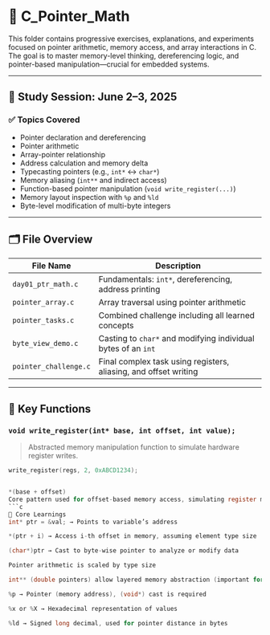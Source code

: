 # 🧠 C_Pointer_Math

This folder contains progressive exercises, explanations, and experiments focused on pointer arithmetic, memory access, and array interactions in C. The goal is to master memory-level thinking, dereferencing logic, and pointer-based manipulation—crucial for embedded systems.

---

## 📅 Study Session: June 2–3, 2025

### ✅ Topics Covered
- Pointer declaration and dereferencing
- Pointer arithmetic
- Array-pointer relationship
- Address calculation and memory delta
- Typecasting pointers (e.g., `int*` ↔ `char*`)
- Memory aliasing (`int**` and indirect access)
- Function-based pointer manipulation (`void write_register(...)`)
- Memory layout inspection with `%p` and `%ld`
- Byte-level modification of multi-byte integers

---

## 🗂 File Overview

| File Name              | Description                                                       |
|------------------------|-------------------------------------------------------------------|
| `day01_ptr_math.c`     | Fundamentals: `int*`, dereferencing, address printing             |
| `pointer_array.c`      | Array traversal using pointer arithmetic                          |
| `pointer_tasks.c`      | Combined challenge including all learned concepts                 |
| `byte_view_demo.c`     | Casting to `char*` and modifying individual bytes of an `int`     |
| `pointer_challenge.c`  | Final complex task using registers, aliasing, and offset writing  |

---

## 🔧 Key Functions

### `void write_register(int* base, int offset, int value);`
> Abstracted memory manipulation function to simulate hardware register writes.

```c
write_register(regs, 2, 0xABCD1234);


*(base + offset)
Core pattern used for offset-based memory access, simulating register maps.
```c
🧠 Core Learnings
int* ptr = &val; → Points to variable’s address

*(ptr + i) → Access i-th offset in memory, assuming element type size

(char*)ptr → Cast to byte-wise pointer to analyze or modify data

Pointer arithmetic is scaled by type size

int** (double pointers) allow layered memory abstraction (important for RTOS and drivers)

%p → Pointer (memory address), (void*) cast is required

%x or %X → Hexadecimal representation of values

%ld → Signed long decimal, used for pointer distance in bytes


